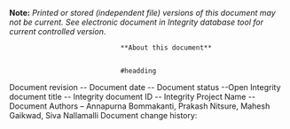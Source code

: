 **Note:** _Printed or stored (independent file) versions of this document may not be current. See electronic document in Integrity database tool for current controlled version_.

                                **About this document**
                                
                                
                                #headding
                                
Document revision --
Document date --
Document status --Open
Integrity document title --
Integrity document ID --
Integrity Project Name --
Document Authors – Annapurna Bommakanti, Prakash Nitsure, Mahesh Gaikwad, Siva Nallamalli
Document change history: 
